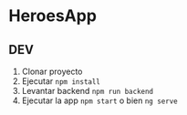 # HeroesApp

## DEV

1. Clonar proyecto
2. Ejecutar ```npm install``` 
3. Levantar backend ```npm run backend```
4. Ejecutar la app ```npm start``` o bien ```ng serve```